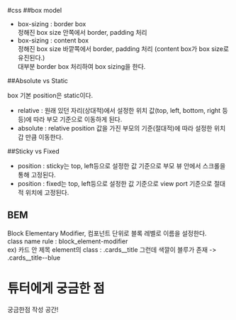 #css
##box model

-   box-sizing : border box <br> 정해진 box size 안쪽에서 border, padding 처리
- box-sizing : content box <br> 정해진 box size 바깥쪽에서 border, padding 처리 (content box가 box size로 유진된다.)
<br> 대부분 border box 처리하여 box sizing을 한다.

##Absolute vs Static

box 기본 position은 static이다. 

-   relative : 원래 있던 자리(상대적)에서 설정한 위치 값(top, left, bottom, right 등등)에 따라 부모 기준으로 이동하게 된다.
- absolute : relative position 값을 가진 부모의 기준(절대적)에 따라 설정한 위치 갑 만큼 이동한다.

##Sticky vs Fixed

- position : sticky는 top, left등으로 설정한 값 기준으로 부모 뷰 안에서 스크롤을 통해 고정된다.
- position : fixed는 top, left등으로 설정한 값 기준으로 view port 기준으로 절대적 위치에 고정된다.

## BEM
Block Elementary Modifier, 컴포넌트 단위로 블록 레벨로 이름을 설정한다.
<br> class name rule : block_element-modifier
<br> ex) 카드 안 제목 element의 class : .cards__title
그런데 색깔이 블루가 존재 -> .cards__title--blue
# 튜터에게 궁금한 점
궁금한점 작성 공간!